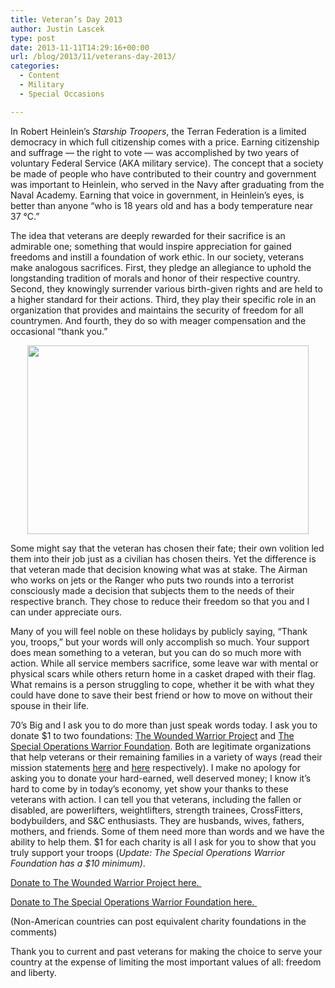 ```yaml
---
title: Veteran’s Day 2013
author: Justin Lascek
type: post
date: 2013-11-11T14:29:16+00:00
url: /blog/2013/11/veterans-day-2013/
categories:
  - Content
  - Military
  - Special Occasions

---
```

In Robert Heinlein&#8217;s _Starship Troopers_, the Terran Federation is a limited democracy in which full citizenship comes with a price. Earning citizenship and suffrage &#8212; the right to vote &#8212; was accomplished by two years of voluntary Federal Service (AKA military service). The concept that a society be made of people who have contributed to their country and government was important to Heinlein, who served in the Navy after graduating from the Naval Academy. Earning that voice in government, in Heinlein&#8217;s eyes, is better than anyone &#8220;who is 18 years old and has a body temperature near 37 °C.&#8221;

The idea that veterans are deeply rewarded for their sacrifice is an admirable one; something that would inspire appreciation for gained freedoms and instill a foundation of work ethic. In our society, veterans make analogous sacrifices. First, they pledge an allegiance to uphold the longstanding tradition of morals and honor of their respective country. Second, they knowingly surrender various birth-given rights and are held to a higher standard for their actions. Third, they play their specific role in an organization that provides and maintains the security of freedom for all countrymen. And fourth, they do so with meager compensation and the occasional &#8220;thank you.&#8221;

<p style="text-align: center;">
  <a href="/blog/2012/09/remembering-911/"><img data-attachment-id="7753" data-permalink="/blog/2012/09/remembering-911/2012-06-22_15-33-50_431/" data-orig-file="/2012/09/2012-06-22_15-33-50_431.jpg" data-orig-size="850,571" data-comments-opened="1" data-image-meta="{&quot;aperture&quot;:&quot;2.8&quot;,&quot;credit&quot;:&quot;&quot;,&quot;camera&quot;:&quot;DROID BIONIC&quot;,&quot;caption&quot;:&quot;&quot;,&quot;created_timestamp&quot;:&quot;0&quot;,&quot;copyright&quot;:&quot;&quot;,&quot;focal_length&quot;:&quot;4.6&quot;,&quot;iso&quot;:&quot;65535&quot;,&quot;shutter_speed&quot;:&quot;0.086613&quot;,&quot;title&quot;:&quot;&quot;}" data-image-title="2012-06-22_15-33-50_431" data-image-description="<p>The flag that was pulled from the twin tower wreckage on display in the FBI building</p>
" data-medium-file="/2012/09/2012-06-22_15-33-50_431-200x134.jpg" data-large-file="/2012/09/2012-06-22_15-33-50_431-450x302.jpg" class="size-large wp-image-7753 aligncenter" title="2012-06-22_15-33-50_431" alt="" src="/2012/09/2012-06-22_15-33-50_431-450x302.jpg" width="450" height="302" srcset="/2012/09/2012-06-22_15-33-50_431-450x302.jpg 450w, /2012/09/2012-06-22_15-33-50_431-150x100.jpg 150w, /2012/09/2012-06-22_15-33-50_431-200x134.jpg 200w, /2012/09/2012-06-22_15-33-50_431-446x300.jpg 446w, /2012/09/2012-06-22_15-33-50_431.jpg 850w" sizes="(max-width: 450px) 100vw, 450px" /></a>
</p>

Some might say that the veteran has chosen their fate; their own volition led them into their job just as a civilian has chosen theirs. Yet the difference is that veteran made that decision knowing what was at stake. The Airman who works on jets or the Ranger who puts two rounds into a terrorist consciously made a decision that subjects them to the needs of their respective branch. They chose to reduce their freedom so that you and I can under appreciate ours.

Many of you will feel noble on these holidays by publicly saying, &#8220;Thank you, troops,&#8221; but your words will only accomplish so much. Your support does mean something to a veteran, but you can do so much more with action. While all service members sacrifice, some leave war with mental or physical scars while others return home in a casket draped with their flag. What remains is a person struggling to cope, whether it be with what they could have done to save their best friend or how to move on without their spouse in their life.

70&#8217;s Big and I ask you to do more than just speak words today. I ask you to donate $1 to two foundations: <a href="https://support.woundedwarriorproject.org/default.aspx?tsid=66&campaignSource=WEBSITE&source=ONLINE" target="_blank">The Wounded Warrior Project</a> and <a href="http://www.specialops.org/" target="_blank">The Special Operations Warrior Foundation</a>. Both are legitimate organizations that help veterans or their remaining families in a variety of ways (read their mission statements <a href="http://www.woundedwarriorproject.org/mission.aspx" target="_blank">here</a> and <a href="http://www.specialops.org/?page=MissionStatement" target="_blank">here</a> respectively). I make no apology for asking you to donate your hard-earned, well deserved money; I know it&#8217;s hard to come by in today&#8217;s economy, yet show your thanks to these veterans with action. I can tell you that veterans, including the fallen or disabled, are powerlifters, weightlifters, strength trainees, CrossFitters, bodybuilders, and S&C enthusiasts. They are husbands, wives, fathers, mothers, and friends. Some of them need more than words and we have the ability to help them. $1 for each charity is all I ask for you to show that you truly support your troops (_Update: The Special Operations Warrior Foundation has a $10 minimum)_.

<a href="https://support.woundedwarriorproject.org/default.aspx?tsid=66&campaignSource=WEBSITE&source=ONLINE" target="_blank">Donate to The Wounded Warrior Project here. </a>

<a href="http://www.specialops.org/" target="_blank">Donate to The Special Operations Warrior Foundation here. </a>

(Non-American countries can post equivalent charity foundations in the comments)

Thank you to current and past veterans for making the choice to serve your country at the expense of limiting the most important values of all: freedom and liberty.
